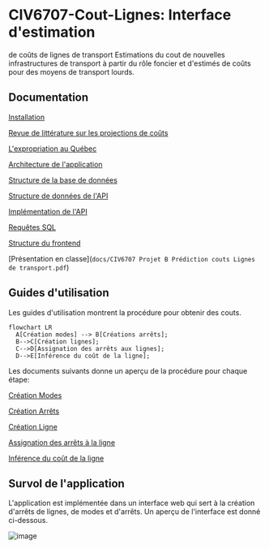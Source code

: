 # CIV6707-Cout-Lignes: Interface d'estimation
de coûts de lignes de transport
Estimations du cout de nouvelles infrastructures de transport à partir du rôle foncier et d'estimés de coûts pour des moyens de transport lourds.

## Documentation

[Installation](docs/installation/Installation.md)

[Revue de littérature sur les projections de coûts](docs/transit-infrastructure-costs/cost_estimation_review.md)

[L'expropriation au Québec](docs/transit-infrastructure-costs/expropriation_au_qc.md)

[Architecture de l'application](docs/architecture/architecture.md)

[Structure de la base de données](docs/database/database_specification.md)

[Structure de données de l'API](docs/api/API%20usage%20guide.md)

[Implémentation de l'API](docs/api/API%20implementation.md)

[Requêtes SQL](docs/api/sql%20requests%20documentation.md)

[Structure du frontend](docs/frontend/frontend_doc.md)

[Présentation en classe](`docs/CIV6707 Projet B Prédiction couts Lignes de transport.pdf`)
## Guides d'utilisation
Les guides d'utilisation montrent la procédure pour obtenir des couts. 
```mermaid
flowchart LR
  A[Création modes] --> B[Créations arrêts];
  B-->C[Création lignes];
  C-->D[Assignation des arrêts aux lignes];
  D-->E[Inférence du coût de la ligne];
```
Les documents suivants donne un aperçu de la procédure pour chaque étape:

[Création Modes](docs/guides/MODE_CREATION.md)

[Création Arrêts](docs/guides/STOPS_CREATION.md)

[Création Ligne](docs/guides/LINE_CREATION.md)

[Assignation des arrêts à la ligne](docs/guides/LINE_STOP_CREATION.md)

[Inférence du coût de la ligne](docs/guides/LINE_COST_INFERENCE.md)

## Survol de l'application
L'application est implémentée dans un interface web qui sert à la création d'arrêts de lignes, de modes et d'arrêts. Un aperçu de l'interface est donné ci-dessous.

![image](https://github.com/user-attachments/assets/a4f891ff-b393-4a52-bc77-d34f80b62891)
